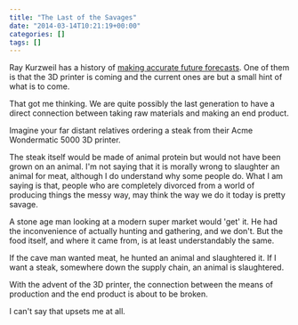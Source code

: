 ```yaml
---
title: "The Last of the Savages"
date: "2014-03-14T10:21:19+00:00"
categories: []
tags: []
---
```


Ray Kurzweil has a history of <a href="http://slumz.boxden.com/f244/google-s-ray-kurzweil-predicts-how-world-will-change-2023326/">making accurate future forecasts</a>. One of them is that the 3D printer is coming and the current ones are but a small hint of what is to come.

That got me thinking. We are quite possibly the last generation to have a direct connection between taking raw materials and making an end product.

Imagine your far distant relatives ordering a steak from their Acme Wondermatic 5000 3D printer.

The steak itself would be made of animal protein but would not have been grown on an animal. I'm not saying that it is morally wrong to slaughter an animal for meat, although I do understand why some people do. What I am saying is that, people who are completely divorced from a world of producing things the messy way, may think the way we do it today is pretty savage.

A stone age man looking at a modern super market would 'get' it. He had the inconvenience of actually hunting and gathering, and we don't. But the food itself, and where it came from, is at least understandably the same.

If the cave man wanted meat, he hunted an animal and slaughtered it. If I want a steak, somewhere down the supply chain, an animal is slaughtered.

With the advent of the 3D printer, the connection between the means of production and the end product is about to be broken.

I can't say that upsets me at all.
